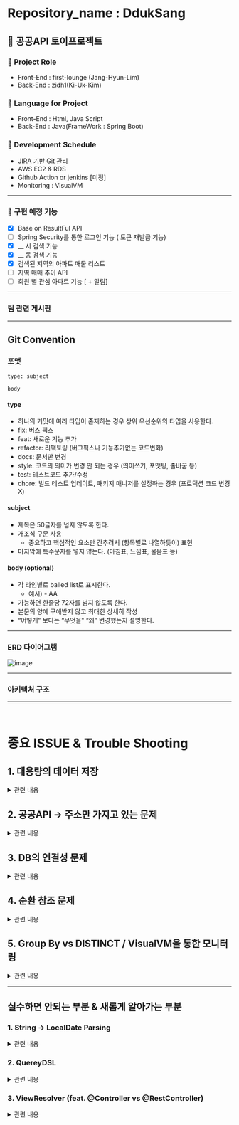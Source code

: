 # Repository_name : DdukSang

## 🍕 공공API 토이프로젝트

### 📍 Project Role
- Front-End :  first-lounge (Jang-Hyun-Lim)
- Back-End : zidh1(Ki-Uk-Kim)

### 📍 Language for Project
- Front-End : Html, Java Script
- Back-End : Java(FrameWork : Spring Boot) 


### 📍 Development Schedule
- JIRA 기반 Git 관리
- AWS EC2 & RDS
- Github Action or jenkins [미정]
- Monitoring : VisualVM

<hr>

### 📕 구현 예정 기능

- [x] Base on ResultFul API
- [ ] Spring Security를 통한 로그인 기능 ( 토큰 재발급 기능)
- [x] __ 시 검색 기능
- [x] __ 동 검색 기능
- [x] 검색된 지역의 아파트 매물 리스트
- [ ] 지역 매매 추이 API
- [ ] 회원 별 관심 아파트 기능 [ + 알림]

<hr>

### 팀 관련 게시판


<hr>

## Git Convention

### 포맷

```
type: subject

body
```

#### type

- 하나의 커밋에 여러 타입이 존재하는 경우 상위 우선순위의 타입을 사용한다.
- fix: 버스 픽스
- feat: 새로운 기능 추가
- refactor: 리팩토링 (버그픽스나 기능추가없는 코드변화)
- docs: 문서만 변경
- style: 코드의 의미가 변경 안 되는 경우 (띄어쓰기, 포맷팅, 줄바꿈 등)
- test: 테스트코드 추가/수정
- chore: 빌드 테스트 업데이트, 패키지 매니저를 설정하는 경우 (프로덕션 코드 변경 X)

#### subject

- 제목은 50글자를 넘지 않도록 한다.
- 개조식 구문 사용
    - 중요하고 핵심적인 요소만 간추려서 (항목별로 나열하듯이) 표현
- 마지막에 특수문자를 넣지 않는다. (마침표, 느낌표, 물음표 등)

#### body (optional)

- 각 라인별로 balled list로 표시한다.
    - 예시) - AA
- 가능하면 한줄당 72자를 넘지 않도록 한다.
- 본문의 양에 구애받지 않고 최대한 상세히 작성
- “어떻게” 보다는 “무엇을" “왜” 변경했는지 설명한다.


<hr>

### ERD 다이어그램

![image](https://github.com/DduckSang-App/DdukSang/assets/75063989/d4716304-7369-4bbe-9ec4-f2b58cba5db8)


<hr>

### 아키텍처 구조

<hr>

<br>

# 중요 ISSUE & Trouble Shooting

## 1. 대용량의 데이터 저장

<details>

<summary> 관련 내용 </summary>

> 1차 계획은 공공포털 API 데이터를 모두 받아온 후, DB로 저장하여 이를 통하여 매매 추이를 보여주려는 계획 이였음.

### 문제점 1: 전지역의 매매 데이터가 20만개 이상으로 이루어져 있고, 이를 년도별로 받을 경우 트래픽 초과로 도중에 서버가 끊기는 문제점 발생


#### 1. 문제해결을 위해 먼저 지역코드를 시/도 & 시/군/구 코드로 나눈다.

#### 2. 해당 코드를 통해서 DB를 저장한다.

#### 3. 저장된 DB를 바탕으로 매매 추이를 계산한다
 - 이미 저장되어 있을 경우, update[1달 기준] 날짜를 통해서 알려준다.


### 문제점 2 : DB Insert 시, 20651개 DB기준 5분 30초가 걸린다.

#### JPA Batch Size, JDBCTemplate Batch Insert, Mybatis batch insert 성능 비교

> 실제로 일반적인 insert 수행 시, 20,651개의 행정코드 주소 저장하는데 5m 5.34s가 걸림 서버 기준 약 30분 <br>
> ![image](https://github.com/DduckSang-App/DdukSang/assets/75063989/b8de1447-f0aa-483c-b16b-3c264c19b2e5)

### * 실제 테스트 내용 [일반적인 Insert 수행 시 제외] - Mockito && Junit 테스트 코드 사용

1. 받아 들어오는 데이터를 List 형태로 저장후 saveAll 명령어 성능

> 코드 비교 <br>
> ![image](https://github.com/DduckSang-App/DdukSang/assets/75063989/f65b4697-3848-4f9b-98ee-aaa3aeda2085)

> 실제 성능은 13m이 걸려서 더욱 더 안좋은 성능을 맞이했다 <br>
> 이 경우, 원래 save() 함수가 트랙잭션을 하나씩 연결시켜 더 오래 걸린다고 알고있다. <br>
> 다시 시도해보고 남길 예정입니다. <br>
> ![image](https://github.com/DduckSang-App/DdukSang/assets/75063989/baba1224-1dbf-4e49-94ab-3ea2f1c89ee6)

2. 응답값을 DTO로 변환시킨후 Builder 패턴 사용
> 테스트 측정 시간 2573ms
> ![image](https://github.com/DduckSang-App/DdukSang/assets/75063989/029a7335-7b26-495c-b121-cdfaf4039ce3)

> 실제 API 테스트 측정 시간 7.82s
> ![image](https://github.com/DduckSang-App/DdukSang/assets/75063989/f1d78810-5cb4-4089-a7e0-c097a9bbd73f)

> 서버 테스트 35m -> 5m
> ![image](https://github.com/DduckSang-App/DdukSang/assets/75063989/7d1c80df-7350-4fa6-bd00-b4ce9da359d5)

> Builder 패턴을 사용할 시, 13000ms -> 5782ms로 놀라운 향상을 보였다.


3. 추가적인 작업
> JPA Batch Insert를 통해서 대량의 SQL 그룹을 만들어서 보내면 더 빨라지지 않을까라고 생각하였다. [multi-value insert]
> 그런데 JPA Batch Insert에서는 쓰기 지연을 통해서 동작한다. -> 기존 데이터베이스 ID 저장 방식은 저장 된 뒤 id가 할당된다. -> IDENTITY 방식 도입이 불가능하다.
> 기존 ID 전략 vs Batch Insert ID 전략에 대해서는 생각해보아야한다. [Mysql이 Sequence 전략을 사용 못하기 떄문]
> 따라서, 기존 IDENTITY 전략을 이용한 JDBC Template를 활용해서 Batch Insert를 진행해본다.
> 현재 코드 오류로 인해서 추가 수정 할 예정

<hr>

 - 고민해 볼 부분 : 만약 업데이트 됐을 때 - 기존값과 추가된 값을 어떻게 표시할 건지
> 이 부분에 대해서는 지역 주소가 담긴 부분에 대해서 1:N으로 매물을 년/월 별로 나눠줄 예정
</details>

## 2. 공공API -> 주소만 가지고 있는 문제
<details>

<summary> 관련 내용 </summary>

> DB에서 조회한 걸 어떻게 반환할 지 고민이 많아졌음

### 해결 방안 [ 해보는 중 ]

- KaKao 지도 API를 이용하므로 실매매 주소를 저장할 때 카카오 API 위도,경도 API를 이용해서
DB에 y,x 값 저장 예정

</details>

## 3. DB의 연결성 문제
<details>

<summary>관련 내용</summary>

1. Building [건물 정보] -> Sales[판매 정보]
> 이 부분에 대해서는 다양한 시도를 해볼 예정이다.
 
1.건물 정보를 저장할 때 count()나 last_insert_id()를 통해서 구현 [ 불가능 ]
> 불가능인 부분은 last_insert_id()가 multi-insert query에서는 count가 하나로 체크가 된다. <br> -> 이 부분은 어렵게 접근하였다.
> 마지막에 ID를 반환해주는 것으로 쉽게 해결된다....! 

> count()를 했을 때, 매번 행의 개수를 세준다면 -> 엄청 큰 데이터들이 모여있다면 낭비가 심하다.<br>
> 또한, 해당 값을 통해서 중복된 건물에 대해서 불가피한 쿼리가 나타난다.

<br>
따라서 Exists를 이용하는 방안으로 1차 접근. <br>
-> 하지만, JPA의 경우 EXISTS를 지원하지 않으므로, QueryDSL 사용

>  /*
> SELECT EXISTS( <br>
SELECT 1<br>
FROM address<br>
WHERE located_nm LIKE "%서울특별시 종로구1%"<br>
)*

<br><br>

2. 아파트 이름을 기준점으로 삼아서 Sales 데이터를 넣는다. [ 진행중 ]
> 현재 이 방법으로 unique한 Building과 Sales 관계를 1 : N으로 엮을 수 있다고 판단. <br>
> 하지만 이 방법은 건설사에 따라 아파트명이 똑같은 경우들이 많기 때문에, 시군구코드와, 읍면동코드, 아파트이름 3개를 묶어서 판단 시키기로 결정했다.

3. 공공API를 받아왔을 때, Address-Building-Sales를 효율적으로 연결시키는 방안
> 현재 API를 받아왔을 때, Address-Building / Building-Sales를 DB에 접근해서 있는지 확인하는 과정이 필요<br>
> 이 부분을 Redis나 Elastic Search를 이용해서 조금 더 효율적으로 짤 수 있지 않을까? 라는 고민중....

</details>

## 4. 순환 참조 문제
<details>
<summary>관련 내용</summary>

![image](https://github.com/DduckSang-App/DdukSang/assets/75063989/81dd2ae8-a24e-4d8c-b71d-31c904f5c398)

> 위의 부분에서 single Circular References [순환 참조] 문제가 발생하였다. <br>
> 그 이유는, BuildingService는 Bean으로 등록이 되려면 해당 Service안에 BuildingService가 Bean으로 등록이 되어야한다. <br>
> 이렇게 되면 서로를 순환참조 하기 때문에 어떠한 Bean도 생성하지 못한다.

</details>

## 5. Group By vs DISTINCT / VisualVM을 통한 모니터링
<details>
<summary>관련 내용</summary>

[관련 링크](https://stackoverflow.com/questions/7943957/huge-performance-difference-when-using-group-by-vs-distinct)

> 위의 링크에 따르면 기본적으로 Group By와 DISTINCT에 대해서는 장단점이 있다.<br>

> 먼저 DISTINCT의 작동방식은 <br>
>> 1. DISTINCT로 나누려는 key에 대한 값을 임시 저장소에 저장한다.<br>
>>2. 임시저장소를 정렬한다.<br>
>>3. 임시저장소를 Sacn한 후, 이전 값과 다른 값에 한해서 return 해준다. <br>

-> 이 경우, Memory 사용량을 최적화 시키기 좋은 방법이라고 알려져있다.

> 다음으로 Group By의 작동방식은<br>
>> 1.테이블을 전체 Scan 한 후, 각각의 value에 대해서 hash table에 대해서 저장한다.<br>
>> 2.hash table의 값을 반환한다.

-> 이 경우, 속도를 최적화 시키기 위한 방법이라고 알려져있다. 하지만, 다른 키들이 많을 수록 높은 메모리 사용량을 요구한다고 한다.

<br>
** 이 부분에 대해서 추후에 자세히 알아보자

<br><br>
> Building에 대한 SalesList를 담기위해서 먼저 API를 불러올 시군구 코드를 불러와야한다.<br>
> 
> 해당 부분에서 먼저 25000개 데이터에 대한 주소를 찾아오는 성능을 올리고 싶어 대표적인 3개를 비교해보고자 하였다.

### 수행 비교 결과

1. Spring boot의 stopWatch를 이용한 결과<br>
![image](https://github.com/DduckSang-App/DdukSang/assets/75063989/3c9a2e0c-b94e-4dd9-b259-2fe2ba74184c)

> 해당 결과에서는 Query를 모두 날린 결과 DISTINCT 와 GroupBy에서는 차이가 많이 나지 않았지만, 모든 절을 쿼리로 뽑는 것과 10배 차이가 났다.

2. VisualVM을 이용한 결과<br>
![image](https://github.com/DduckSang-App/DdukSang/assets/75063989/4ac3b8fe-a124-4508-a6f7-9252ad270875)

> VisualVM의 결과를 확인해보면 비율상 DISTINCT 와 GroupBy에 비해 3배 가량 TotalTime이 기록되었다.





</details>

<hr>

## 실수하면 안되는 부분 & 새롭게 알아가는 부분

### 1. String -> LocalDate Parsing
<details>
<summary>관련 내용</summary>

> Integer 형태의 변수를 Date Type으로 파싱하려던 중 오류를 맞이하였다. <br>
> DateTimeFormatter.ofPattern 사용 할 시, 원하는 형태로 출력을 마무리할 수 있다. <br>
> 하지만, 날짜의 경우 "yyyy-MM-dd" ISO_LOCAL_DATE의 기본 타입을 유지해야하기 때문에, 2019-3-05 같은 경우 index parsing 에러가 발생. <br>
> 따라서 LocalDate의 객체를 만들어 줌으로써 해결할 수 있었다.

하지만, 년도만 입력 받을 때는 에러가 발생한다.
> 기본적으로 LocalDate(Date)의 기본적인 형식은 "yyyy-mm-dd" 형식으로 들어가기 때문에, mm-dd형태를 0으로 잡는 형식으로 진행. <br>
> -> Year type으로 받으면 해결되는 문제였다..


</details>

### 2. QuereyDSL

<details>
<summary>관련 내용</summary>

> SELECT Count 쿼리 절과 Exists의 성능 차이에 대해서 고민을 하게 되었다.<br>
> 따라서 입력된 데이터를 기준으로 성능 체크를 해 본 결과를 나타낸다. 

[QueryDSL 도입 관련](https://velog.io/@soyeon207/QueryDSL-Spring-Boot-%EC%97%90%EC%84%9C-QueryDSL-JPA-%EC%82%AC%EC%9A%A9%ED%95%98%EA%B8%B0)

</details>

### 3. ViewResolver (feat. @Controller vs @RestController)
<details>
<summary>관련 내용</summary>

- Address에 대한 조회 성능을 체크하기 위해서 Controllre Annotation에서 진행하는데 Check your ViewResolver setup! 라는 오류가 발생하였다.

> RestController는 Controller에 ResponseBody를 결합한 형태와 동일하게 나타난다. <br>
> ![image](https://github.com/DduckSang-App/DdukSang/assets/75063989/0bca10ca-c2ab-4795-ae93-57363328c8c7) <br>
> 위의 그림과 같이 <br>
>> 1.Client는 URI 형식으로 웹 서비스에 요청을 보낸다.<br>
>> 2.DispatcherServlet이 요청을 처리할 대상을 찾는다.<br>
>> 3.HandlerAdapter을 통해 요청을 Controller로 위임한다.<br>
>> 4.Controller는 요청을 처리한 후에 객체를 반환한다.<br>
>> 5.반환되는 객체는 Json으로 Serialize되어 사용자에게 반환된다.<br>

하지만, Controller Annotation을 사용할 때, ResponseBody를 사용하지 않으면
>![image](https://github.com/DduckSang-App/DdukSang/assets/75063989/dc25ec25-73fc-4747-a0d5-863b1d8b2fe3)<br>
>> 1.Client는 URI 형식으로 웹 서비스에 요청을 보낸다.
>> 2.DispatcherServlet이 요청을 처리할 대상을 찾는다.
>> 3.HandlerAdapter을 통해 요청을 Controller로 위임한다.
>> 4.Controller는 요청을 처리한 후에 ViewName을 반환한다.
>> 5.DispatcherServlet은 ViewResolver를 통해 ViewName에 해당하는 View를 찾아 사용자에게 반환한다.
<br>

위의 형식 처럼 진행이 되는데,
<script src="https://gist.github.com/KiUkKim/e2c587f730de69ee6a274c3468433e47.js"></script>

<br>
해당 코드 처럼, 반환이 되게 된다면 View에 대한 생성되지 않았으므로, 오류가 발생했다.


</details>
